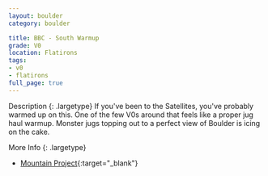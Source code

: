 ```yaml
---
layout: boulder
category: boulder

title: BBC - South Warmup
grade: V0
location: Flatirons
tags:
- v0
- flatirons
full_page: true
---
```



Description
{: .largetype}
If you've been to the Satellites, you've probably warmed up on this. One of the few V0s around that feels like a proper jug haul warmup. Monster jugs topping out to a perfect view of Boulder is icing on the cake. 


More Info
{: .largetype}
- [Mountain Project](https://www.mountainproject.com/route/105757876/south-warmup){:target="_blank"}
